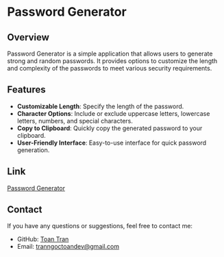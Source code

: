 # Password Generator

## Overview

Password Generator is a simple application that allows users to generate strong and random passwords. It provides options to customize the length and complexity of the passwords to meet various security requirements.

## Features

- **Customizable Length**: Specify the length of the password.
- **Character Options**: Include or exclude uppercase letters, lowercase letters, numbers, and special characters.
- **Copy to Clipboard**: Quickly copy the generated password to your clipboard.
- **User-Friendly Interface**: Easy-to-use interface for quick password generation.

## Link
[Password Generator](https://generate-password-xi.vercel.app/)

## Contact

If you have any questions or suggestions, feel free to contact me:

- GitHub: [Toan Tran](https://github.com/toantran-se)
- Email: [tranngoctoandev@gmail.com](mailto:tranngoctoandev@gmail.com)
